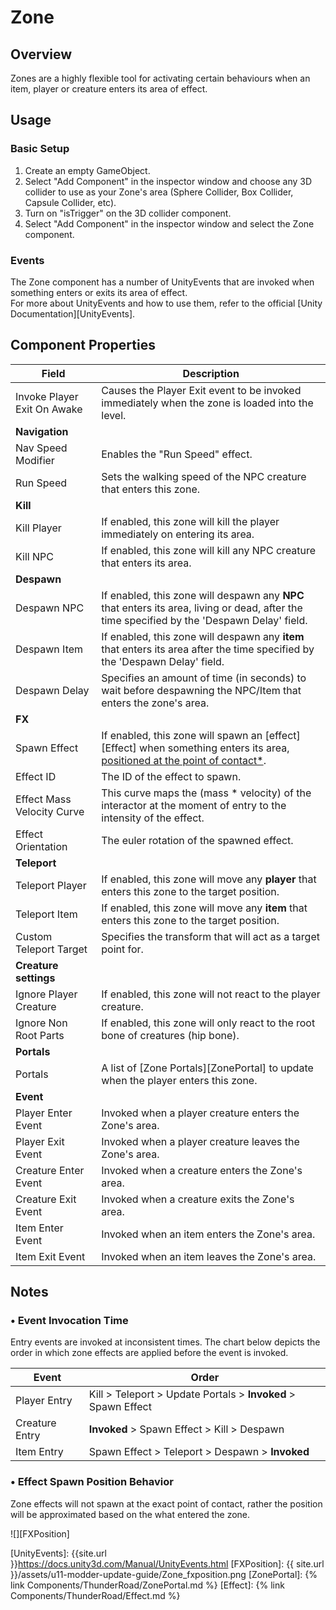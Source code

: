 # Zone

## Overview
Zones are a highly flexible tool for activating certain behaviours when an item, player or creature enters its area of effect.

## Usage

### Basic Setup
1. Create an empty GameObject.
2. Select "Add Component" in the inspector window and choose any 3D collider to use as your Zone's area (Sphere Collider, Box Collider, Capsule Collider, etc).
3. Turn on "isTrigger" on the 3D collider component. 
4. Select "Add Component" in the inspector window and select the Zone component.

### Events
The Zone component has a number of UnityEvents that are invoked when something enters or exits its area of effect.   
For more about UnityEvents and how to use them, refer to the official [Unity Documentation][UnityEvents].

## Component Properties

| Field                       | Description
| ---                         | ---
| Invoke Player Exit On Awake | Causes the Player Exit event to be invoked immediately when the zone is loaded into the level.
| **Navigation**
| Nav Speed Modifier          | Enables the "Run Speed" effect.
| Run Speed                   | Sets the walking speed of the NPC creature that enters this zone.
| **Kill**
| Kill Player                 | If enabled, this zone will kill the player immediately on entering its area.
| Kill NPC                    | If enabled, this zone will kill any NPC creature that enters its area. 
| **Despawn**
| Despawn NPC                 | If enabled, this zone will despawn any **NPC** that enters its area, living or dead, after the time specified by the 'Despawn Delay' field.
| Despawn Item                | If enabled, this zone will despawn any **item** that enters its area after the time specified by the 'Despawn Delay' field.
| Despawn Delay               | Specifies an amount of time (in seconds) to wait before despawning the NPC/Item that enters the zone's area.
| **FX**
| Spawn Effect                | If enabled, this zone will spawn an [effect][Effect] when something enters its area, [positioned at the point of contact*](#-effect-spawn-position-behavior).
| Effect ID                   | The ID of the effect to spawn.
| Effect Mass Velocity Curve  | This curve maps the (mass * velocity) of the interactor at the moment of entry to the intensity of the effect.
| Effect Orientation          | The euler rotation of the spawned effect.
| **Teleport**
| Teleport Player             | If enabled, this zone will move any **player** that enters this zone to the target position.
| Teleport Item               | If enabled, this zone will move any **item** that enters this zone to the target position.
| Custom Teleport Target      | Specifies the transform that will act as a target point for.
| **Creature settings**
| Ignore Player Creature      | If enabled, this zone will not react to the player creature.
| Ignore Non Root Parts       | If enabled, this zone will only react to the root bone of creatures (hip bone).
| **Portals**
| Portals                     | A list of [Zone Portals][ZonePortal] to update when the player enters this zone.
| **Event**
| Player Enter Event          | Invoked when a player creature enters the Zone's area.
| Player Exit Event           | Invoked when a player creature leaves the Zone's area.
| Creature Enter Event        | Invoked when a creature enters the Zone's area.
| Creature Exit Event         | Invoked when a creature exits the Zone's area.
| Item Enter Event            | Invoked when an item enters the Zone's area.
| Item Exit Event             | Invoked when an item leaves the Zone's area.

## Notes

### • Event Invocation Time
Entry events are invoked at inconsistent times. The chart below depicts the order in which zone effects are applied before the event is invoked.

| Event           | Order
| ---             | ---
| Player Entry    | Kill > Teleport > Update Portals > **Invoked** > Spawn Effect
| Creature Entry  | **Invoked** > Spawn Effect > Kill > Despawn
| Item Entry      | Spawn Effect > Teleport > Despawn > **Invoked**


### • Effect Spawn Position Behavior
Zone effects will not spawn at the exact point of contact, rather the position will be approximated based on the what entered the zone. 

![][FXPosition]









[UnityEvents]: {{site.url }}https://docs.unity3d.com/Manual/UnityEvents.html
[FXPosition]: {{ site.url }}/assets/u11-modder-update-guide/Zone_fxposition.png
[ZonePortal]: {% link Components/ThunderRoad/ZonePortal.md %}
[Effect]: {% link Components/ThunderRoad/Effect.md %}
